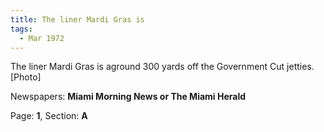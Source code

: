```yaml
---  
title: The liner Mardi Gras is  
tags:  
  - Mar 1972  
---  
```

  
The liner Mardi Gras is aground 300 yards off the Government Cut jetties. [Photo]  
  
Newspapers: **Miami Morning News or The Miami Herald**  
  
Page: **1**, Section: **A** 
